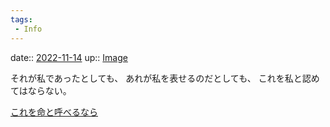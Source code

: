 ```yaml
---
tags:
 - Info
---
```


date:: [2022-11-14](Daily_Note/2022-11-14.md)
up:: [Image](../Bar/Novel/Topics/Image.md)

それが私であったとしても、
あれが私を表せるのだとしても、
これを私と認めてはならない。

[これを命と呼べるなら](これを命と呼べるなら.md)